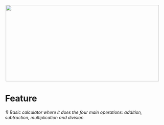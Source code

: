 <div id="hola" align="center">
<img src="https://i.gifer.com/origin/60/60c05625ac6bce7f8254094ded58fa50.gif" width="500" height="250">
</div>

<html lang="en">

<body>
<h1>Feature</h1>    
<h6>
    1) Basic calculator where it does the four main operations: 
      addition, subtraction, multiplication and division.
</h6>
</body>
</html>

